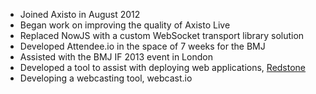 - Joined Axisto in August 2012
- Began work on improving the quality of Axisto Live
- Replaced NowJS with a custom WebSocket transport library solution
- Developed Attendee.io in the space of 7 weeks for the BMJ
- Assisted with the BMJ IF 2013 event in London
- Developed a tool to assist with deploying web applications, [Redstone](https://github.com/sc-live/redstone)
- Developing a webcasting tool, webcast.io